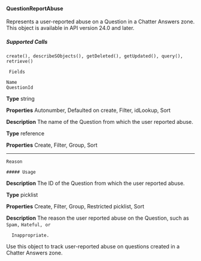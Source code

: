 #### QuestionReportAbuse

Represents a user-reported abuse on a Question in a Chatter Answers zone. This object is available in API version 24.0 and later.

##### Supported Calls
```
create(), describeSObjects(), getDeleted(), getUpdated(), query(), retrieve()

 Fields

```
```
Name
QuestionId

```

**Type**
string

**Properties**
Autonumber, Defaulted on create, Filter, idLookup, Sort

**Description**
The name of the Question from which the user reported abuse.

**Type**
reference

**Properties**
Create, Filter, Group, Sort


-----

```
Reason

##### Usage

```

**Description**
The ID of the Question from which the user reported abuse.

**Type**
picklist

**Properties**
Create, Filter, Group, Restricted picklist, Sort

**Description**
The reason the user reported abuse on the Question, such as `Spam,` `Hateful, or`
```
  Inappropriate.

```

Use this object to track user-reported abuse on questions created in a Chatter Answers zone.
